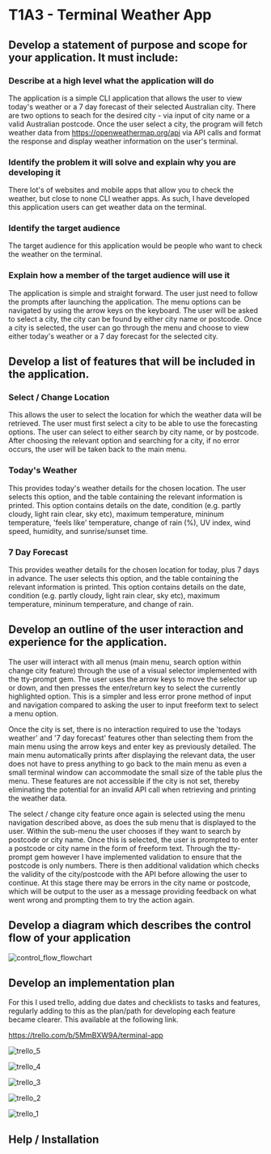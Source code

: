 # T1A3 - Terminal Weather App

## Develop a statement of purpose and scope for your application. It must include:

### Describe at a high level what the application will do
The application is a simple CLI application that allows the user to view today's weather or a 7 day forecast of their selected Australian city. There are two options to seach for the desired city - via input of city name or a valid Australian postcode. Once the user select a city, the program will fetch weather data from https://openweathermap.org/api via API calls and format the response and display weather information on the user's terminal.
### Identify the problem it will solve and explain why you are developing it
There lot's of websites and mobile apps that allow you to check the weather, but close to none CLI weather apps. As such, I have developed this application users can get weather data on the terminal.
### Identify the target audience 
The target audience for this application would be people who want to check the weather on the terminal.
### Explain how a member of the target audience will use it
The application is simple and straight forward. The user just need to follow the prompts after launching the application. The menu options can be navigated by using the arrow keys on the keyboard. The user will be asked to select a city, the city can be found by either city name or postcode. Once a city is selected, the user can go through the menu and choose to view either today's weather or a 7 day forecast for the selected city.

## Develop a list of features that will be included in the application.
### Select / Change Location
This allows the user to select the location for which the weather data will be retrieved. The user must first select a city to be able to use the forecasting options. The user can select to either search by city name, or by postcode. After choosing the relevant option and searching for a city, if no error occurs, the user will be taken back to the main menu.
### Today's Weather
This provides today's weather details for the chosen location. The user selects this option, and the table containing the relevant information is printed. This option contains details on the date, condition (e.g. partly cloudy, light rain clear, sky etc), maximum temperature, mininum temperature, 'feels like' temperature, change of rain (%), UV index, wind speed, humidity, and sunrise/sunset time.
### 7 Day Forecast
This provides weather details for the chosen location for today, plus 7 days in advance. The user selects this option, and the table containing the relevant information is printed. This option contains details on the date, condition (e.g. partly cloudy, light rain clear, sky etc), maximum temperature, mininum temperature, and change of rain.

## Develop an outline of the user interaction and experience for the application.
The user will interact with all menus (main menu, search option within change city feature) through the use of a visual selector implemented with the tty-prompt gem. The user uses the arrow keys to move the selector up or down, and then presses the enter/return key to select the currently highlighted option. This is a simpler and less error prone method of input and navigation compared to asking the user to input freeform text to select a menu option.

Once the city is set, there is no interaction required to use the 'todays weather' and '7 day forecast' features other than selecting them from the main menu using the arrow keys and enter key as previously detailed. The main menu automatically prints after displaying the relevant data, the user does not have to press anything to go back to the main menu as even a small terminal window can accommodate the small size of the table plus the menu. These features are not accessible if the city is not set, thereby eliminating the potential for an invalid API call when retrieving and printing the weather data.

The select / change city feature once again is selected using the menu navigation described above, as does the sub menu that is displayed to the user. Within the sub-menu the user chooses if they want to search by postcode or city name. Once this is selected, the user is prompted to enter a postcode or city name in the form of freeform text. Through the tty-prompt gem however I have implemented validation to ensure that the postcode is only numbers. There is then additional validation which checks the validity of the city/postcode with the API before allowing the user to continue. At this stage there may be errors in the city name or postcode, which will be output to the user as a message providing feedback on what went wrong and prompting them to try the action again.

## Develop a diagram which describes the control flow of your application
![control_flow_flowchart](./docs/T1A3_flowchart.png)

## Develop an implementation plan

For this I used trello, adding due dates and checklists to tasks and features, regularly adding to this as the plan/path for developing each feature became clearer. This available at the following link.

https://trello.com/b/5MmBXW9A/terminal-app

![trello_5](./docs/Trello_18.12.2021.png)

![trello_4](./docs/Trello_17.12.2021.png)

![trello_3](./docs/Trello_16.12.2021.png)

![trello_2](./docs/Trello_13.12.2021.png)

![trello_1](./docs/Trello_12.12.2021.png)

## Help / Installation

